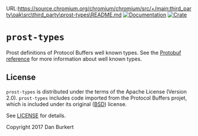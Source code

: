 URL:https://source.chromium.org/chromium/chromium/src/+/main:third_party\oak\src\third_party\prost-types\README.md
[![Documentation](https://docs.rs/prost-types/badge.svg)](https://docs.rs/prost-types/)
[![Crate](https://img.shields.io/crates/v/prost-types.svg)](https://crates.io/crates/prost-types)

# `prost-types`

Prost definitions of Protocol Buffers well known types. See the [Protobuf reference][1] for more
information about well known types.

[1]: https://developers.google.com/protocol-buffers/docs/reference/google.protobuf

## License

`prost-types` is distributed under the terms of the Apache License (Version 2.0).
`prost-types` includes code imported from the Protocol Buffers projet, which is
included under its original ([BSD][2]) license.

[2]: https://github.com/google/protobuf/blob/master/LICENSE

See [LICENSE](..LICENSE) for details.

Copyright 2017 Dan Burkert
